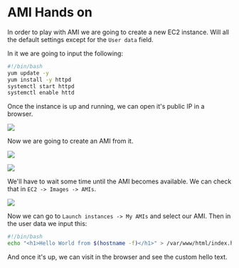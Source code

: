 # AMI Hands on

In order to play with AMI we are going to create a new EC2 instance. Will all the default settings except for the `User data` field.

In it we are going to input the following:

```bash
#!/bin/bash
yum update -y
yum install -y httpd
systemctl start httpd
systemctl enable httd
```

Once the instance is up and running, we can open it's public IP in a browser.

![](2021-09-15-17-34-22.png)

Now we are going to create an AMI from it.

![](2021-09-15-17-35-18.png)

![](2021-09-15-17-36-16.png)

We'll have to wait some time until the AMI becomes available. We can check that in `EC2 -> Images -> AMIs`.

![](2021-09-15-17-37-25.png)

Now we can go to `Launch instances -> My AMIs` and select our AMI. Then in the user data we input this:

```bash
#!/bin/bash
echo "<h1>Hello World from $(hostname -f)</h1>" > /var/www/html/index.html
```

And once it's up, we can visit in the browser and see the custom hello text.